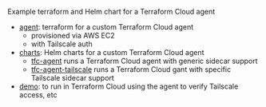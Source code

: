 Example terraform and Helm chart for a Terraform Cloud agent

- [agent](/agent): terraform for a custom Terraform Cloud agent
    - provisioned via AWS EC2
    - with Tailscale auth
- [charts](/charts): Helm charts for a custom Terraform Cloud agent
    - [tfc-agent](/charts/tfc-agent/) runs a Terraform Cloud agent with generic sidecar support
    - [tfc-agent-tailscale](/charts/tfc-agent-tailscale/) runs a Terraform Cloud gant with specific Tailscale sidecar support
- [demo](/demo): to run in Terraform Cloud using the agent to verify Tailscale access, etc
